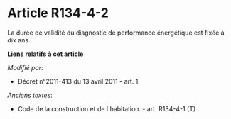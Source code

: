 # Article R134-4-2

La durée de validité du diagnostic de performance énergétique est fixée à dix ans.

**Liens relatifs à cet article**

_Modifié par_:

  - Décret n°2011-413 du 13 avril 2011 - art. 1

_Anciens textes_:

  - Code de la construction et de l'habitation. - art. R134-4-1 (T)
